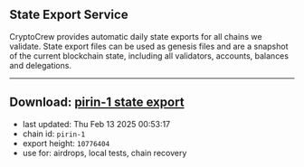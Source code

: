 ## State Export Service
CryptoCrew provides automatic daily state exports for all chains we validate. State export files can be used as genesis files and are a snapshot of the current blockchain state, including all validators, accounts, balances and delegations.

---
**Download: [pirin-1 state export](https://dl-eu2.ccvalidators.com/SERVICE/nolus/pirin-1_export_10776404.json)**
---

- last updated: Thu Feb 13 2025 00:53:17
- chain id: `pirin-1`
- export height: `10776404`
- use for: airdrops, local tests, chain recovery
